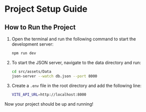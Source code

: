 # Project Setup Guide

## How to Run the Project

1. Open the terminal and run the following command to start the development server:
   ```sh
   npm run dev
   ```

2. To start the JSON server, navigate to the data directory and run:
   ```sh
   cd src/assets/Data
   json-server --watch db.json --port 8000
   ```

3. Create a `.env` file in the root directory and add the following line:
   ```sh
   VITE_API_URL=http://localhost:8000
   ```

Now your project should be up and running!

